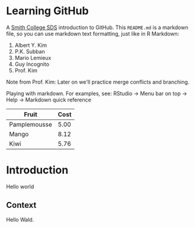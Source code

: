 # Learning GitHub

A [Smith College SDS](https://www.smith.edu/academics/statistics) introduction to GitHub. This `README.md` is a markdown file, so you can use markdown text formatting, just like in R Markdown:

1. Albert Y. Kim
1. P.K. Subban
1. Mario Lemieux
1. Guy Incognito
1. Prof. Kim

Note from Prof. Kim: Later on we'll practice merge conflicts and branching.

Playing with markdown. For examples, see: RStudio -> Menu bar on top -> Help -> Markdown quick reference

Fruit  | Cost
------------- | -------------
Pamplemousse  | 5.00
Mango  | 8.12
Kiwi | 5.76

# Introduction

Hello world

## Context

Hello Wald.
